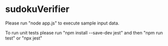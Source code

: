 # sudokuVerifier
Please run "node app.js" to execute sample input data.

To run unit tests please run "npm install --save-dev jest" and then "npm run test" or "npx jest"

